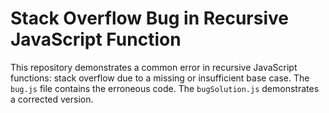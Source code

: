 # Stack Overflow Bug in Recursive JavaScript Function

This repository demonstrates a common error in recursive JavaScript functions: stack overflow due to a missing or insufficient base case.  The `bug.js` file contains the erroneous code. The `bugSolution.js` demonstrates a corrected version.
